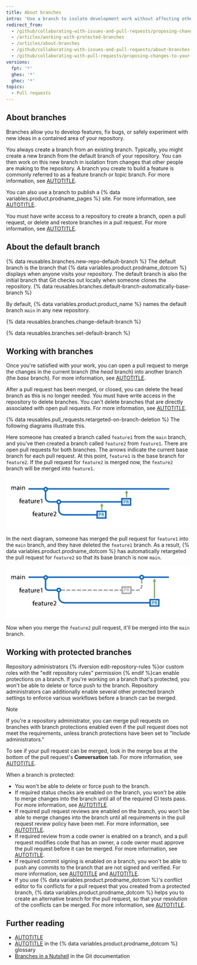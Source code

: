 ```yaml
---
title: About branches
intro: 'Use a branch to isolate development work without affecting other branches in the repository. Each repository has one default branch, and can have multiple other branches. You can merge a branch into another branch using a pull request.'
redirect_from:
  - /github/collaborating-with-issues-and-pull-requests/proposing-changes-to-your-work-with-pull-requests/about-branches
  - /articles/working-with-protected-branches
  - /articles/about-branches
  - /github/collaborating-with-issues-and-pull-requests/about-branches
  - /github/collaborating-with-pull-requests/proposing-changes-to-your-work-with-pull-requests/about-branches
versions:
  fpt: '*'
  ghes: '*'
  ghec: '*'
topics:
  - Pull requests
---
```

## About branches

Branches allow you to develop features, fix bugs, or safely experiment with new ideas in a contained area of your repository.

You always create a branch from an existing branch. Typically, you might create a new branch from the default branch of your repository. You can then work on this new branch in isolation from changes that other people are making to the repository. A branch you create to build a feature is commonly referred to as a feature branch or topic branch. For more information, see [AUTOTITLE](/pull-requests/collaborating-with-pull-requests/proposing-changes-to-your-work-with-pull-requests/creating-and-deleting-branches-within-your-repository).

You can also use a branch to publish a {% data variables.product.prodname_pages %} site. For more information, see [AUTOTITLE](/pages/getting-started-with-github-pages/about-github-pages).

You must have write access to a repository to create a branch, open a pull request, or delete and restore branches in a pull request. For more information, see [AUTOTITLE](/get-started/learning-about-github/access-permissions-on-github).

## About the default branch

{% data reusables.branches.new-repo-default-branch %} The default branch is the branch that {% data variables.product.prodname_dotcom %} displays when anyone visits your repository. The default branch is also the initial branch that Git checks out locally when someone clones the repository. {% data reusables.branches.default-branch-automatically-base-branch %}

By default, {% data variables.product.product_name %} names the default branch `main` in any new repository.

{% data reusables.branches.change-default-branch %}

{% data reusables.branches.set-default-branch %}

## Working with branches

Once you're satisfied with your work, you can open a pull request to merge the changes in the current branch (the _head_ branch) into another branch (the _base_ branch). For more information, see [AUTOTITLE](/pull-requests/collaborating-with-pull-requests/proposing-changes-to-your-work-with-pull-requests/about-pull-requests).

After a pull request has been merged, or closed, you can delete the head branch as this is no longer needed. You must have write access in the repository to delete branches. You can't delete branches that are directly associated with open pull requests. For more information, see [AUTOTITLE](/repositories/configuring-branches-and-merges-in-your-repository/managing-branches-in-your-repository/deleting-and-restoring-branches-in-a-pull-request).

{% data reusables.pull_requests.retargeted-on-branch-deletion %}
The following diagrams illustrate this.

Here someone has created a branch called `feature1` from the `main` branch, and you've then created a branch called `feature2` from `feature1`. There are open pull requests for both branches. The arrows indicate the current base branch for each pull request. At this point, `feature1` is the base branch for `feature2`. If the pull request for `feature2` is merged now, the `feature2` branch will be merged into `feature1`.

![Diagram that shows a feature1 branch with a pull request targeting main, and a feature2 branch with a pull request targeting feature1.](/assets/images/help/branches/pr-retargeting-diagram1.png)

In the next diagram, someone has merged the pull request for `feature1` into the `main` branch, and they have deleted the `feature1` branch. As a result, {% data variables.product.prodname_dotcom %} has automatically retargeted the pull request for `feature2` so that its base branch is now `main`.

![Diagram that shows both feature1 and feature2 branches with pull requests targeting main.](/assets/images/help/branches/pr-retargeting-diagram2.png)

Now when you merge the `feature2` pull request, it'll be merged into the `main` branch.

## Working with protected branches

Repository administrators {% ifversion edit-repository-rules %}or custom roles with the "edit repository rules" permission {% endif %}can enable protections on a branch. If you're working on a branch that's protected, you won't be able to delete or force push to the branch. Repository administrators can additionally enable several other protected branch settings to enforce various workflows before a branch can be merged.

> [!NOTE]
> If you're a repository administrator, you can merge pull requests on branches with branch protections enabled even if the pull request does not meet the requirements, unless branch protections have been set to "Include administrators."

To see if your pull request can be merged, look in the merge box at the bottom of the pull request's **Conversation** tab. For more information, see [AUTOTITLE](/repositories/configuring-branches-and-merges-in-your-repository/managing-protected-branches/about-protected-branches).

When a branch is protected:

* You won't be able to delete or force push to the branch.
* If required status checks are enabled on the branch, you won't be able to merge changes into the branch until all of the required CI tests pass. For more information, see [AUTOTITLE](/pull-requests/collaborating-with-pull-requests/collaborating-on-repositories-with-code-quality-features/about-status-checks).
* If required pull request reviews are enabled on the branch, you won't be able to merge changes into the branch until all requirements in the pull request review policy have been met. For more information, see [AUTOTITLE](/pull-requests/collaborating-with-pull-requests/incorporating-changes-from-a-pull-request/merging-a-pull-request).
* If required review from a code owner is enabled on a branch, and a pull request modifies code that has an owner, a code owner must approve the pull request before it can be merged. For more information, see [AUTOTITLE](/repositories/managing-your-repositorys-settings-and-features/customizing-your-repository/about-code-owners).
* If required commit signing is enabled on a branch, you won't be able to push any commits to the branch that are not signed and verified. For more information, see [AUTOTITLE](/authentication/managing-commit-signature-verification/about-commit-signature-verification) and [AUTOTITLE](/repositories/configuring-branches-and-merges-in-your-repository/managing-protected-branches/about-protected-branches#require-signed-commits).
* If you use {% data variables.product.prodname_dotcom %}'s conflict editor to fix conflicts for a pull request that you created from a protected branch, {% data variables.product.prodname_dotcom %} helps you to create an alternative branch for the pull request, so that your resolution of the conflicts can be merged. For more information, see [AUTOTITLE](/pull-requests/collaborating-with-pull-requests/addressing-merge-conflicts/resolving-a-merge-conflict-on-github).

## Further reading

* [AUTOTITLE](/pull-requests/collaborating-with-pull-requests/proposing-changes-to-your-work-with-pull-requests/about-pull-requests)
* [AUTOTITLE](/get-started/learning-about-github/github-glossary#branch) in the {% data variables.product.prodname_dotcom %} glossary
* [Branches in a Nutshell](https://git-scm.com/book/en/v2/Git-Branching-Branches-in-a-Nutshell) in the Git documentation
